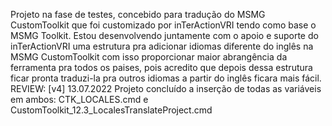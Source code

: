 Projeto na fase de testes, concebido para tradução do MSMG CustomToolkit que foi customizado por inTerActionVRI tendo como base o MSMG Toolkit. Estou desenvolvendo juntamente com o apoio e suporte do inTerActionVRI uma estrutura pra adicionar idiomas diferente do inglês na MSMG CustomToolkit com isso proporcionar maior abrangência da ferramenta pra todos os paises, pois acredito que depois dessa estrutura ficar pronta traduzi-la pra outros idiomas a partir do inglês ficara mais fácil. REVIEW: [v4] 13.07.2022 Projeto concluído a inserção de todas as variáveis em ambos: CTK_LOCALES.cmd e CustomToolkit_12.3_LocalesTranslateProject.cmd
